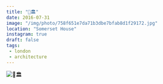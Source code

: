 ```yaml
---
title: "👐🏛"
date: 2016-07-31
image: "/img/photo/758f651e7da71b3dbe7bfab8d1f29172.jpg"
location: "Somerset House"
instagram: true
draft: false
tags:
 - london
 - architecture
---
```


![👐🏛](/img/photo/758f651e7da71b3dbe7bfab8d1f29172.jpg)
